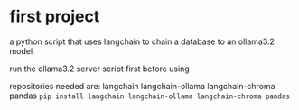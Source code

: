 # first project
 a python script that uses langchain to chain a database to an ollama3.2 model

 run the ollama3.2 server script first before using

 repositories needed are:
    langchain
    langchain-ollama
    langchain-chroma
    pandas
`pip install langchain langchain-ollama langchain-chroma pandas`